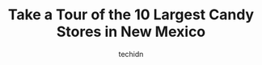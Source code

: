 ---
layout: ampstory
image: https://i0.wp.com/paketmu.com/wp-content/uploads/2023/06/elixir-boutique-chocolates-0-in-new-mexico-1686370792.jpeg?resize=640,853
author: techidn
featured: false
description: Explore the diverse Candy Store scene in New Mexico, home to an incredible selection of 10 establishments catering to every taste. Whether youre in search of iconic favorites or undiscovere
title: Take a Tour of the 10 Largest Candy Stores in New Mexico
cover:
   title: Take a Tour of the 10 Largest Candy Stores in New Mexico
   subtitle: RICKPATE
   background: https://paketmu.com/wp-content/uploads/2023/06/elixir-boutique-chocolates-0-in-new-mexico-1686370792.jpeg

pages: 
 - layout: thirds
   top: <h1>#1 The Candy Lady</h1>
   bottom: "<p>Had to come here - the boy loves Breaking Bad and this is where the blue crystals infamously came from for the show! Great service and lots of variety offered - even a he</p>"
   background: https://paketmu.com/wp-content/uploads/2023/06/elixir-boutique-chocolates-1-in-new-mexico-1686370794.jpeg
   backgroundblur: true
 - layout: thirds
   top: <h1>#2 Buffetts Candies</h1>
   bottom: "<p>Is not a buffet (restaurant)Its a big building but the actual store is rather small, with lots of different chocolate flavors and not so much of candies, they also carry</p>"
   background: https://paketmu.com/wp-content/uploads/2023/06/elixir-boutique-chocolates-2-in-new-mexico-1686370796.jpeg
   cta:
      link: https://paketmu.com/take-a-tour-of-the-10-largest-candy-stores-in-new-mexico/
      text: Take a Tour of the 10 Largest Candy Stores in New Mexico
 - layout: thirds
   top: <h1>#3 Lolli & Pops</h1>
   bottom: "<p>Great place to take kids to and adult sized kids and adults who remember the good old times.  staff is very friendly and helpful, they helped us pick out candy for some t</p>"
   background: https://paketmu.com/wp-content/uploads/2023/06/elixir-boutique-chocolates-3-in-new-mexico-1686370797.jpeg
   cta:
      link: https://paketmu.com/take-a-tour-of-the-10-largest-candy-stores-in-new-mexico/
      text: Take a Tour of the 10 Largest Candy Stores in New Mexico
 - layout: thirds
   top: <h1>#4 ChocGlitz & Cream</h1>
   bottom: "<p>10660 Unser Blvd NW Ste D, Albuquerque, NM 87114, United States</p>"
   background: https://images.unsplash.com/photo-1609083590460-7b8cc0ca65f8?ixlib=rb-4.0.3&ixid=MnwxMjA3fDB8MHxwaG90by1wYWdlfHx8fGVufDB8fHx8&auto=format&fit=crop&w=640&h=853&q=80
   cta:
      link: https://paketmu.com/take-a-tour-of-the-10-largest-candy-stores-in-new-mexico/
      text: Take a Tour of the 10 Largest Candy Stores in New Mexico
 - layout: thirds
   top: <h1>#5 Sees Candies</h1>
   bottom: "<p>6600 Menaul Blvd NE, Albuquerque, NM 87110, United States</p>"
   background: https://images.unsplash.com/photo-1608411404720-c8f0417bcdba?ixlib=rb-4.0.3&ixid=MnwxMjA3fDB8MHxwaG90by1wYWdlfHx8fGVufDB8fHx8&auto=format&fit=crop&w=640&h=853&q=80
   cta:
      link: https://paketmu.com/take-a-tour-of-the-10-largest-candy-stores-in-new-mexico/
      text: Take a Tour of the 10 Largest Candy Stores in New Mexico
 - layout: thirds
   top: <h1>#6 Eldora Chocolate</h1>
   bottom: "<p>8114 Edith Blvd NE, Albuquerque, NM 87113, United States</p>"
   background: https://images.unsplash.com/photo-1534312527009-56c7016453e6?ixlib=rb-4.0.3&ixid=MnwxMjA3fDB8MHxwaG90by1wYWdlfHx8fGVufDB8fHx8&auto=format&fit=crop&w=640&h=853&q=80
   cta:
      link: https://paketmu.com/take-a-tour-of-the-10-largest-candy-stores-in-new-mexico/
      text: Take a Tour of the 10 Largest Candy Stores in New Mexico
 - layout: thirds
   top: <h1>#7 The Candy Crate and Candy Mountain Fudge</h1>
   bottom: "<p>300 W Main St, Red River, NM 87558, United States</p>"
   background: https://images.unsplash.com/photo-1496096265110-f83ad7f96608?ixlib=rb-4.0.3&ixid=MnwxMjA3fDB8MHxwaG90by1wYWdlfHx8fGVufDB8fHx8&auto=format&fit=crop&w=640&h=853&q=80
   cta:
      link: https://paketmu.com/take-a-tour-of-the-10-largest-candy-stores-in-new-mexico/
      text: Take a Tour of the 10 Largest Candy Stores in New Mexico
 - layout: thirds
   middle: Continue reading...
   background: https://images.unsplash.com/photo-1547366785-564103df7e13?ixlib=rb-4.0.3&ixid=MnwxMjA3fDB8MHxwaG90by1wYWdlfHx8fGVufDB8fHx8&auto=format&fit=crop&w=640&h=853&q=80
   cta:
      link: https://paketmu.com/take-a-tour-of-the-10-largest-candy-stores-in-new-mexico/
      text: Take a Tour of the 10 Largest Candy Stores in New Mexico
      
---